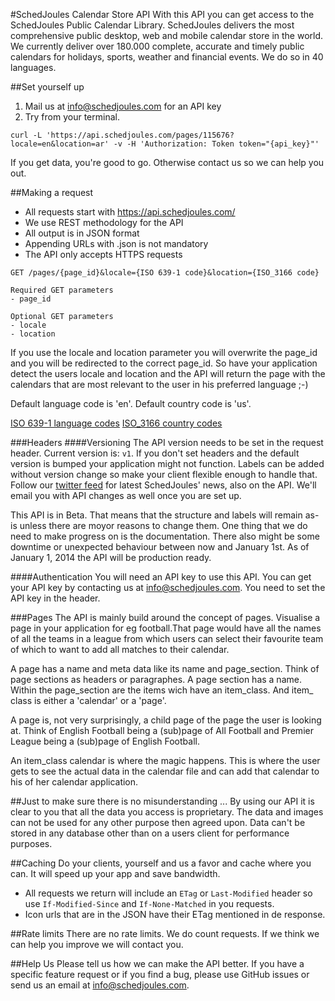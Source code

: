 #SchedJoules Calendar Store API
With this API you can get access to the SchedJoules Public Calendar Library. SchedJoules delivers the most comprehensive public desktop, web and mobile calendar store in the world. We currently deliver over 180.000 complete, accurate and timely public calendars for holidays, sports, weather and financial events. We do so in 40 languages.

##Set yourself up
1. Mail us at info@schedjoules.com for an API key
2. Try from your terminal.

```
curl -L 'https://api.schedjoules.com/pages/115676?locale=en&location=ar' -v -H 'Authorization: Token token="{api_key}"'
```
If you get data, you're good to go. Otherwise contact us so we can help you out.

##Making a request
* All requests start with https://api.schedjoules.com/
* We use REST methodology for the API
* All output  is in JSON format
* Appending URLs with .json is not mandatory
* The API only accepts HTTPS requests

```
GET /pages/{page_id}&locale={ISO 639-1 code}&location={ISO_3166 code}

Required GET parameters
- page_id

Optional GET parameters
- locale
- location
```
If you use the locale and location parameter you will overwrite the page\_id and you will be redirected to the correct page_id. So have your application detect the users locale and location and the API will return the page with the calendars that are most relevant to the user in his preferred language ;-)

Default language code is 'en'. Default country code is 'us'.

[ISO 639-1 language codes](https://en.wikipedia.org/wiki/List_of_ISO_639-1_codes)
[ISO_3166 country codes](https://en.wikipedia.org/wiki/ISO_3166-1_alpha-2) 

###Headers
####Versioning
The API version needs to be set in the request header. Current version is: `v1`. If you don't set headers and the default version is bumped your application might not function. Labels can be added without version change so make your client flexible enough to handle that. Follow our [twitter feed](http://twitter.com/schedjoules) for latest SchedJoules' news, also on the API. We'll email you with API changes as well once you are set up.

This API is in Beta. That means that the structure and labels will remain as-is unless there are moyor reasons to change them. One thing that we do need to make progress on is the documentation. There also might be some downtime or unexpected behaviour between now and January 1st. As of January 1, 2014 the API will be production ready. 

####Authentication
You will need an API key to use this API. You can get your API key by contacting us at info@schedjoules.com. You need to set the API key in the header.

###Pages
The API is mainly build around the concept of pages. Visualise a page in your application for eg football.That page would have all the names of all the teams in a league from which users can select their favourite team of which to want to add all matches to their calendar.

A page has a name and meta data like its name and page\_section. Think of page sections as headers or paragraphes. A page section has a name. Within the page\_section are the items wich have an item\_class. And item\_ class is either a 'calendar' or a 'page'.

A page is, not very surprisingly, a child page of the page the user is looking at. Think of English Football being a (sub)page of All Football and Premier League being a (sub)page of English Football.

An item\_class calendar is where the magic happens. This is where the user gets to see the actual data in the calendar file and can add that calendar to his of her calendar application.

##Just to make sure there is no misunderstanding ... 
By using our API it is clear to you that all the data you access is proprietary. The data and images can not be used for any other purpose then agreed upon. Data can't be stored in any database other than on a users client for performance purposes.

##Caching
Do your clients, yourself and us a favor and cache where you can. It will speed up your app and save bandwidth.
* All requests we return will include an `ETag` or `Last-Modified` header so use `If-Modified-Since` and `If-None-Matched` in you requests.
* Icon urls that are in the JSON have their ETag mentioned in de response.

##Rate limits
There are no rate limits. We do count requests. If we think we can help you improve we will contact you.

##Help Us
Please tell us how we can make the API better. If you have a specific feature request or if you find a bug, please use GitHub issues or send us an email at info@schedjoules.com.
